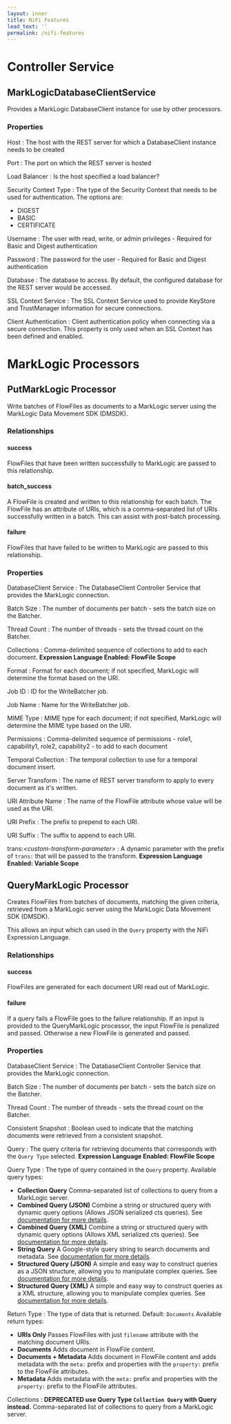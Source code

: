 ```yaml
---
layout: inner
title: NiFi Features
lead_text: ''
permalink: /nifi-features
---
```

# Controller Service

## MarkLogicDatabaseClientService

Provides a MarkLogic DatabaseClient instance for use by other processors.

### Properties
Host
 : The host with the REST server for which a DatabaseClient instance needs to be created

Port
 : The port on which the REST server is hosted

Load Balancer
 : Is the host specified a load balancer?

Security Context Type
 : The type of the Security Context that needs to be used for authentication. The options are:
 * DIGEST
 * BASIC
 * CERTIFICATE

Username
 : The user with read, write, or admin privileges - Required for Basic and Digest authentication

Password
 : The password for the user - Required for Basic and Digest authentication

Database
 : The database to access. By default, the configured database for the REST server would be accessed.

SSL Context Service
 : The SSL Context Service used to provide KeyStore and TrustManager information for secure connections.

Client Authentication
 : Client authentication policy when connecting via a secure connection. This property is only used when an SSL Context has been defined and enabled.

# MarkLogic Processors

## PutMarkLogic Processor

Write batches of FlowFiles as documents to a MarkLogic server using the MarkLogic Data Movement SDK (DMSDK).

### Relationships

#### success

FlowFiles that have been written successfully to MarkLogic are passed to this relationship.

#### batch_success

A FlowFile is created and written to this relationship for each batch. The FlowFile has an attribute of URIs, which is a comma-separated list of URIs successfully written in a batch. This can assist with post-batch processing.

#### failure

FlowFiles that have failed to be written to MarkLogic are passed to this relationship.

### Properties

DatabaseClient Service
 : The DatabaseClient Controller Service that provides the MarkLogic connection.

Batch Size
 : The number of documents per batch - sets the batch size on the Batcher.

Thread Count
 : The number of threads - sets the thread count on the Batcher.

Collections
 : Comma-delimited sequence of collections to add to each document. **Expression Language Enabled: FlowFile Scope**

Format
 : Format for each document; if not specified, MarkLogic will determine the format based on the URI.

Job ID
 : ID for the WriteBatcher job.

Job Name
 : Name for the WriteBatcher job.

MIME Type
 : MIME type for each document; if not specified, MarkLogic will determine the MIME type based on the URI.

Permissions
 : Comma-delimited sequence of permissions - role1, capability1, role2, capability2 - to add to each document

Temporal Collection
 : The temporal collection to use for a temporal document insert.

Server Transform
 : The name of REST server transform to apply to every document as it's written.

URI Attribute Name
 : The name of the FlowFile attribute whose value will be used as the URI.

URI Prefix
 : The prefix to prepend to each URI.

URI Suffix
 : The suffix to append to each URI.

trans:*\<custom-transform-parameter\>*
 : A dynamic parameter with the prefix of `trans:` that will be passed to the transform. **Expression Language Enabled: Variable Scope**

## QueryMarkLogic Processor

Creates FlowFiles from batches of documents, matching the given criteria, retrieved from a MarkLogic server using the MarkLogic Data Movement SDK (DMSDK).

This allows an input which can used in the `Query` property with the NiFi Expression Language.

### Relationships

#### success

FlowFiles are generated for each document URI read out of MarkLogic.

#### failure

If a query fails a FlowFile goes to the failure relationship. If an input is provided to the QueryMarkLogic processor, the input FlowFile is penalized and passed. Otherwise a new FlowFile is generated and passed.

### Properties

DatabaseClient Service
 : The DatabaseClient Controller Service that provides the MarkLogic connection.

Batch Size
 : The number of documents per batch - sets the batch size on the Batcher.

Thread Count
 : The number of threads - sets the thread count on the Batcher.

Consistent Snapshot
 : Boolean used to indicate that the matching documents were retrieved from a consistent snapshot.

Query
 : The query criteria for retrieving documents that corresponds with the `Query Type` selected. **Expression Language Enabled: FlowFile Scope**

Query Type
 : The type of query contained in the `Query` property. Available query types:
 * **Collection Query** Comma-separated list of collections to query from a MarkLogic server.
 * **Combined Query (JSON)** Combine a string or structured query with dynamic query options (Allows JSON serialized cts queries). See [documentation for more details][combined-query].
 * **Combined Query (XML)** Combine a string or structured query with dynamic query options (Allows XML serialized cts queries). See [documentation for more details][combined-query].
 * **String Query** A Google-style query string to search documents and metadata. See [documentation for more details][string-query].
 * **Structured Query (JSON)** A simple and easy way to construct queries as a JSON structure, allowing you to manipulate complex queries.  See [documentation for more details][structured-query].
 * **Structured Query (XML)** A simple and easy way to construct queries as a XML structure, allowing you to manipulate complex queries. See [documentation for more details][structured-query].

Return Type
 : The type of data that is returned. Default: `Documents` Available return types:
 * **URIs Only** Passes FlowFiles with just `filename` attribute with the matching document URIs.
 * **Documents** Adds document in FlowFile content.
 * **Documents + Metadata** Adds document in FlowFile content and adds metadata with the `meta:` prefix and properties with the `property:` prefix to the FlowFile attributes.
 * **Metadata** Adds metadata with the `meta:` prefix and properties with the `property:` prefix to the FlowFile attributes.

Collections
 : **DEPRECATED use Query Type `Collection Query` with Query instead.** Comma-separated list of collections to query from a MarkLogic server.

[string-query]: https://docs.marklogic.com/guide/java/searches#id_80640
[structured-query]: https://docs.marklogic.com/guide/java/searches#id_70572
[combined-query]: https://docs.marklogic.com/guide/java/searches#id_76144
